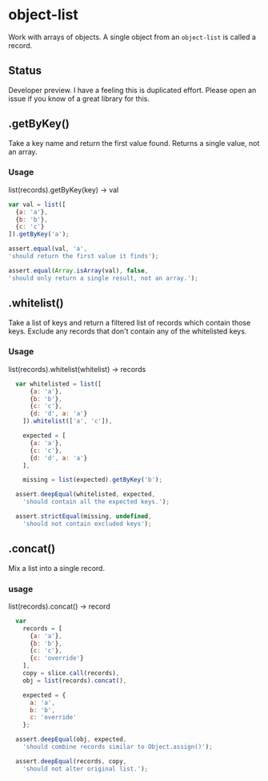 # object-list

Work with arrays of objects. A single object from an `object-list` is called a record.

## Status

Developer preview. I have a feeling this is duplicated effort. Please open an issue if you know of a great library for this.

## .getByKey()

Take a key name and return the first value found. Returns a single value, not an array.

### Usage

list(records).getByKey(key) -> val

```js
var val = list([
  {a: 'a'},
  {b: 'b'},
  {c: 'c'}
]).getByKey('a');

assert.equal(val, 'a',
'should return the first value it finds');

assert.equal(Array.isArray(val), false,
'should only return a single result, not an array.');

```


## .whitelist()

Take a list of keys and return a filtered list of records which contain those keys. Exclude any records that don't contain any of the whitelisted keys.

### Usage

list(records).whitelist(whitelist) -> records

```js
  var whitelisted = list([
      {a: 'a'},
      {b: 'b'},
      {c: 'c'},
      {d: 'd', a: 'a'}
    ]).whitelist(['a', 'c']),

    expected = [
      {a: 'a'},
      {c: 'c'},
      {d: 'd', a: 'a'}
    ],

    missing = list(expected).getByKey('b');

  assert.deepEqual(whitelisted, expected,
    'should contain all the expected keys.');

  assert.strictEqual(missing, undefined,
    'should not contain excluded keys');
```


## .concat()

Mix a list into a single record.

### usage

list(records).concat() -> record

```js
  var
    records = [
      {a: 'a'},
      {b: 'b'},
      {c: 'c'},
      {c: 'override'}
    ],
    copy = slice.call(records),
    obj = list(records).concat(),

    expected = {
      a: 'a',
      b: 'b',
      c: 'override'
    };

  assert.deepEqual(obj, expected,
    'should combine records similar to Object.assign()');

  assert.deepEqual(records, copy,
    'should not alter original list.');
```

